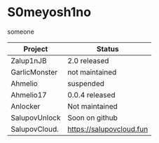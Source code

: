 # S0meyosh1no
someone


| Project        | Status                  |
|----------------|-------------------------|
| Zalup1nJB      | 2.0 released            |
| GarlicMonster  | not maintained          |
| Ahmelio        | suspended               |
| Ahmelio17      | 0.0.4 released          |
| Anlocker       | Not maintained          |
| SalupovUnlock  | Soon on github          |
| SalupovCloud.  | https://salupovcloud.fun|

